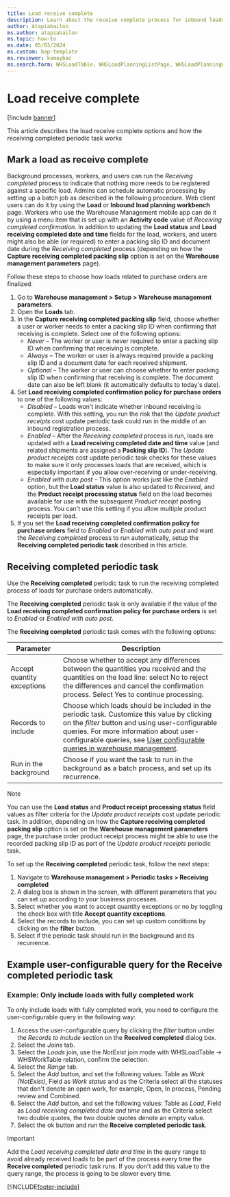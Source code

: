 ```yaml
---
title: Load receive complete
description: Learn about the receive complete process for inbound loads for purchase and inbound shipment orders, including a step-by-step process.
author: Atapiabailon
ms.author: atapiabailon
ms.topic: how-to
ms.date: 05/03/2024
ms.custom: bap-template
ms.reviewer: kamaybac
ms.search.form: WHSLoadTable, WHSLoadPlanningListPage, WHSLoadPlanningWorkbench, WHSRFMenu, WHSRFMenuItem, WHSParameters, WHSInboundLoadPlanningWorkbench, WHSInboundShipmentOrder, WHSInboundLoadPlanningWorkbench, WhsInboundReceivingCompleted
---
```


# Load receive complete

[!include [banner](../includes/banner.md)]

This article describes the load receive complete options and how the receiving completed periodic task works

## <a name="receive-complete-confirm"></a>Mark a load as receive complete

Background processes, workers, and users can run the *Receiving completed* process to indicate that nothing more needs to be registered against a specific load. Admins can schedule automatic processing by setting up a batch job as described in the following procedure. Web client users can do it by using the **Load** or **Inbound load planning workbench** page. Workers who use the Warehouse Management mobile app can do it by using a menu item that is set up with an **Activity code** value of *Receiving completed confirmation*. In addition to updating the **Load status** and **Load receiving completed date and time** fields for the load, workers, and users might also be able (or required) to enter a packing slip ID and document date during the *Receiving completed* process (depending on how the **Capture receiving completed packing slip** option is set on the **Warehouse management parameters** page).

Follow these steps to choose how loads related to purchase orders are finalized.

1. Go to **Warehouse management \> Setup \> Warehouse management parameters**.
1. Open the **Loads** tab.
1. In the **Capture receiving completed packing slip** field, choose whether a user or worker needs to enter a packing slip ID when confirming that receiving is complete. Select one of the following options:
    - *Never* – The worker or user is never required to enter a packing slip ID when confirming that receiving is complete.
    - *Always* – The worker or user is always required provide a packing slip ID and a document date for each received shipment.
    - *Optional* – The worker or user can choose whether to enter packing slip ID when confirming that receiving is complete. The document date can also be left blank (it automatically defaults to today's date).
1. Set **Load receiving completed confirmation policy for purchase orders** to one of the following values:
    - *Disabled* – Loads won't indicate whether inbound receiving is complete. With this setting, you run the risk that the *Update product receipts* cost update periodic task could run in the middle of an inbound registration process.
    - *Enabled* – After the *Receiving completed* process is run, loads are updated with a **Load receiving completed date and time** value (and related shipments are assigned a **Packing slip ID**). The *Update product receipts* cost update periodic task checks for these values to make sure it only processes loads that are received, which is especially important if you allow over-receiving or under-receiving.
    - *Enabled with auto post* – This option works just like the *Enabled* option, but the **Load status** value is also updated to *Received*, and the **Product receipt processing status** field on the load becomes available for use with the subsequent *Product receipt* posting process. You can't use this setting if you allow multiple product receipts per load.
1. If you set the **Load receiving completed confirmation policy for purchase orders** field to *Enabled* or *Enabled with auto post* and want the *Receiving completed* process to run automatically, setup the **Receiving completed periodic task** described in this article.

## <a name="receiving-completed-periodic-task"></a> Receiving completed periodic task

Use the **Receiving completed**  periodic task to run the receiving completed process of loads for purchase orders automatically.

The **Receiving completed** periodic task is only available if the value of the **Load receiving completed confirmation policy for purchase orders** is set to *Enabled* or *Enabled with auto post*.

The **Receiving completed** periodic task comes with the following options:

|Parameter                 |Description|
|--------------------------|-----------|
|Accept quantity exceptions| Choose whether to accept any differences between the quantities you received and the quantities on the load line: select No to reject the differences and cancel the confirmation process. Select Yes to continue processing.|
|Records to include        | Choose which loads should be included in the periodic task. Customize this value by clicking on the *filter* button and using user-configurable queries. For more information about user-configurable queries, see [User configurable queries in warehouse management](user-configurable-queries-in-warehouse-management.md). |
|Run in the background     | Choose if you want the task to run in the background as a batch process, and set up its recurrence. |

> [!NOTE]
> You can use the **Load status** and **Product receipt processing status** field values as filter criteria for the *Update product receipts* cost update periodic task. In addition, depending on how the **Capture receiving completed packing slip** option is set on the **Warehouse management parameters** page, the purchase order product receipt process might be able to use the recorded packing slip ID as part of the *Update product receipts* periodic task.

To set up the **Receiving completed** periodic task, follow the next steps:

1. Navigate to **Warehouse management \> Periodic tasks  \> Receiving completed**
1. A dialog box is shown in the screen, with different parameters that you can set up according to your business processes.
1. Select whether you want to accept quantity exceptions or no by toggling the check box with title **Accept quantity exceptions**.
1. Select the records to include, you can set up custom conditions by clicking on the **filter** button.
1. Select if the periodic task should run in the background and its recurrence.

## Example user-configurable query for the Receive completed periodic task

### Example: Only include loads with fully completed work

To only include loads with fully completed work, you need to configure the user-configurable query in the following way:
1. Access the user-configurable query by clicking the *filter* button under the *Records to include* section on the **Received completed** dialog box.
1. Select the *Joins* tab.
1. Select the *Loads* join, use the *NotExist* join mode with WHSLoadTable -> WHSWorkTable relation, confirm the selection.
1. Select the *Range* tab.
1. Select the *Add* button, and set the following values: Table as *Work (NotExist)*, Field as *Work status* and as the Criteria select all the statuses that don't denote an open work, for example, Open, In process, Pending review and Combined.
1. Select the *Add* button, and set the following values: Table as *Load*, Field as *Load receiving completed date and time* and as the Criteria select two double quotes, the two double quotes denote an empty value.
1. Select the ok button and run the **Receive completed periodic task**.


> [!IMPORTANT]
>
> Add the *Load receiving completed date and time* in the query range to avoid already received loads to be part of the process every time the **Receive completed** periodic task runs. If you don't add this value to the query range, the process is going to be slower every time.


[!INCLUDE[footer-include](../../includes/footer-banner.md)]